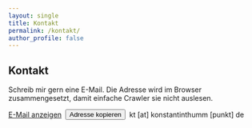 ```yaml
---
layout: single
title: Kontakt
permalink: /kontakt/
author_profile: false
---
```


<h2>Kontakt</h2>
<p>Schreib mir gern eine E-Mail. Die Adresse wird im Browser zusammengesetzt, damit einfache Crawler sie nicht auslesen.</p>

<p id="contact-line" style="display:flex;gap:.5rem;align-items:center;">
  <a id="mail-link" href="#" rel="nofollow">E-Mail anzeigen</a>
  <button id="copy-mail" type="button" aria-label="E-Mail-Adresse kopieren">Adresse kopieren</button>
  <noscript>
    <!-- Fallback ohne JS: Adresse leicht verschleiert -->
    <span>kt [at] konstantinthumm [punkt] de</span>
  </noscript>
</p>

<script>
(function(){
  // Teile getrennt halten (schlicht, aber effektiv)
  var u1 = "kt";                  // lokaler Teil
  var at = String.fromCharCode(64);
  var d1 = "konstantinthumm";
  var d2 = ".de";
  var addr = u1 + at + d1 + d2;

  var link = document.getElementById("mail-link");
  link.textContent = addr;
  link.href = "mailto:" + addr + "?subject=Kontakt%20über%20Website";

  var btn = document.getElementById("copy-mail");
  btn.addEventListener("click", function(){
    navigator.clipboard.writeText(addr).then(function(){
      btn.textContent = "Kopiert ✓";
      setTimeout(function(){ btn.textContent = "Adresse kopieren"; }, 2000);
    });
  });
})();
</script>
